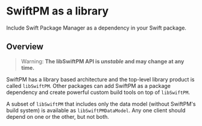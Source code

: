 # SwiftPM as a library

Include Swift Package Manager as a dependency in your Swift package.

## Overview

> Warning: **The libSwiftPM API is _unstable_ and may change at any time.**

SwiftPM has a library based architecture and the top-level library product is
called `libSwiftPM`. Other packages can add SwiftPM as a package dependency and
create powerful custom build tools on top of `libSwiftPM`.

A subset of `libSwiftPM` that includes only the data model (without SwiftPM's
build system) is available as `libSwiftPMDataModel`.  Any one client should
depend on one or the other, but not both.
